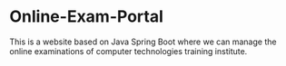 # Online-Exam-Portal
This is a website based on Java Spring Boot where we can manage the online examinations of computer technologies training institute.

